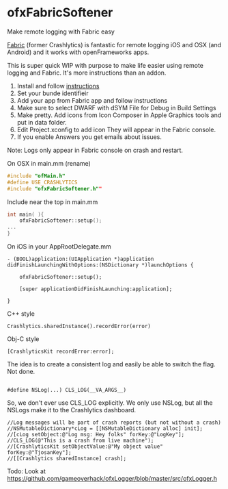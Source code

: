 # ofxFabricSoftener
Make remote logging with Fabric easy


[Fabric](https://fabric.io/home) (former Crashlytics) is fantastic for remote logging iOS and OSX (and Android) and it works with openFrameworks apps.

This is super quick WIP with purpose to make life easier using remote logging and Fabric. It's more instructions than an addon.



1. Install and follow [instructions](https://fabric.io/home)
2. Set your bunde identifieir
3. Add your app from Fabric app and follow instructions
4. Make sure to select DWARF with dSYM File for Debug in Build Settings
5. Make pretty. Add icons from Icon Composer in Apple Graphics tools and put in data folder.
6. Edit Project.xconfig to add icon They will appear in the Fabric console.
7. If you enable Answers you get emails about issues.

Note: Logs only appear in Fabric console on crash and restart.




On OSX in main.mm (rename)
```C++
#include "ofMain.h"
#define USE_CRASHLYTICS
#include "ofxFabricSoftener.h""
```

Include near the top in main.mm

```C++
int main( ){
    ofxFabricSoftener::setup();
...
}
```


 
 
On iOS in your AppRootDelegate.mm
```Obj-C
- (BOOL)application:(UIApplication *)application didFinishLaunchingWithOptions:(NSDictionary *)launchOptions {
    
    ofxFabricSoftener::setup();

    [super applicationDidFinishLaunching:application];

}
```


C++ style
```
Crashlytics.sharedInstance().recordError(error)
```

Obj-C style
```
[CrashlyticsKit recordError:error];
```


The idea is to create a consistent log and easily be able to 
switch the flag. Not done.
```

#define NSLog(...) CLS_LOG(__VA_ARGS__)
```

So, we don't ever use CLS_LOG explicitly. We only use NSLog, but all the NSLogs make it to the Crashlytics dashboard.


    //Log messages will be part of crash reports (but not without a crash)
    //NSMutableDictionary*cLog = [[NSMutableDictionary alloc] init];
    //[cLog setObject:@"Log msg: Hey folks" forKey:@"LogKey"];
    //CLS_LOG(@"This is a crash from live machine");
    //[CrashlyticsKit setObjectValue:@"My object value" forKey:@"TjosanKey"];
    //[[Crashlytics sharedInstance] crash];



Todo: Look at https://github.com/gameoverhack/ofxLogger/blob/master/src/ofxLogger.h


